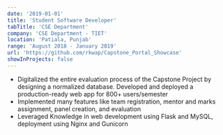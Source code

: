 ```yaml
---
date: '2019-01-01'
title: 'Student Software Developer'
tabTitle: 'CSE Department'
company: 'CSE Department - TIET'
location: 'Patiala, Punjab'
range: 'August 2018 - January 2019'
url: 'https://github.com/rkwap/Capstone_Portal_Showcase'
showInProjects: false
---
```


- Digitalized the entire evaluation process of the Capstone Project by designing a normalized database. Developed and deployed a production-ready web app for 800+ users/semester
- Implemented many features like team registration, mentor and marks assignment, panel creation, and evaluation
- Leveraged Knowledge in web development using Flask and MySQL, deployment using Nginx and Gunicorn
